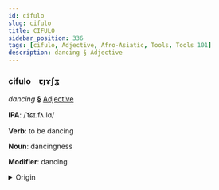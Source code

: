 ```yaml
---
id: cifulo
slug: cifulo
title: CIFULO
sidebar_position: 336
tags: [cifulo, Adjective, Afro-Asiatic, Tools, Tools 101]
description: dancing § Adjective
---
```


### cifulo&emsp;<span kind="abugida">ꞇȷɤʃʓ</span>

*dancing* **§** [Adjective](../../tags/Adjective)

**IPA**: /ˈt͡ɕɪ.fʌ.lɑ/

**Verb**: to be dancing

**Noun**: dancingness

**Modifier**: dancing

<details>
    <summary>Origin</summary>
    Amharic č̣əfära [tʃʼɨfəra]<br/>
    <em>Afro-Asiatic Language Family</em>
</details>